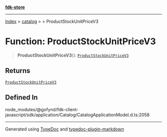 [**fdk-store**](../../../README.md)
***

[Index](../../../API.md) > [catalog](../../README.md) > [<internal>](../README.md) > ProductStockUnitPriceV3

# Function: ProductStockUnitPriceV3

> **ProductStockUnitPriceV3**(): [`ProductStockUnitPriceV3`](../type-aliases/type-alias.ProductStockUnitPriceV3.md)

## Returns

[`ProductStockUnitPriceV3`](../type-aliases/type-alias.ProductStockUnitPriceV3.md)

## Defined In

node\_modules/@gofynd/fdk-client-javascript/sdk/application/Catalog/CatalogApplicationModel.d.ts:2058

***
Generated using [TypeDoc](https://typedoc.org/) and [typedoc-plugin-markdown](https://www.npmjs.com/package/typedoc-plugin-markdown)
